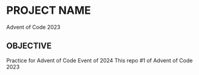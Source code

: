 # PROJECT  NAME
Advent of Code 2023
## OBJECTIVE
Practice for Advent of Code Event of 2024
This repo #1 of Advent of Code 2023